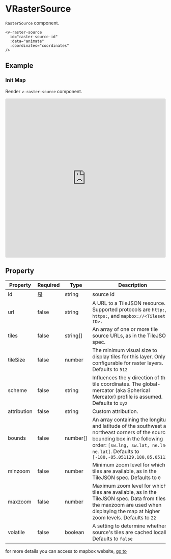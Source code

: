 # VRasterSource

`RasterSource` component.

```
<v-raster-source
  id="raster-source-id"
  :data="animate"
  :coordinates="coordinates"
/>
```

## Example

### Init Map

Render `v-raster-source` component.

<iframe src="https://codesandbox.io/embed/vmap-examples-mnqjgn?fontsize=14&hidenavigation=1&initialpath=%2Fvsource%2Fvrastersource%2Fbasic&module=%2Fsrc%2Fviews%2Fvsource%2Fvrastersource%2FBasic.vue&theme=dark"
     style="width:100%; height:500px; border:0; border-radius: 4px; overflow:hidden;"
     title="vmap examples"
     allow="accelerometer; ambient-light-sensor; camera; encrypted-media; geolocation; gyroscope; hid; microphone; midi; payment; usb; vr; xr-spatial-tracking"
     sandbox="allow-forms allow-modals allow-popups allow-presentation allow-same-origin allow-scripts"
   ></iframe>

## Property

| Property    | Required | Type     | Description                                                                                                                                                                                                                  |
| ----------- | -------- | -------- | ---------------------------------------------------------------------------------------------------------------------------------------------------------------------------------------------------------------------------- |
| id          | 是       | string   | source id                                                                                                                                                                                                                    |
| url         | false    | string   | A URL to a TileJSON resource. Supported protocols are `http:`, `https:`, and `mapbox://<Tileset ID>. `                                                                                                                       |
| tiles       | false    | string[] | An array of one or more tile source URLs, as in the TileJSON spec.                                                                                                                                                           |
| tileSize    | false    | number   | The minimum visual size to display tiles for this layer. Only configurable for raster layers. Defaults to `512`                                                                                                              |
| scheme      | false    | string   | Influences the y direction of the tile coordinates. The global-mercator (aka Spherical Mercator) profile is assumed. Defaults to `xyz`                                                                                       |
| attribution | false    | string   | Custom attribution.                                                                                                                                                                                                          |
| bounds      | false    | number[] | An array containing the longitude and latitude of the southwest and northeast corners of the source's bounding box in the following order: `[sw.lng, sw.lat, ne.lng, ne.lat]`. Defaults to `[-180,-85.051129,180,85.051129]` |
| minzoom     | false    | number   | Minimum zoom level for which tiles are available, as in the TileJSON spec. Defaults to `0`                                                                                                                                   |
| maxzoom     | false    | number   | Maximum zoom level for which tiles are available, as in the TileJSON spec. Data from tiles at the maxzoom are used when displaying the map at higher zoom levels. Defaults to `22`                                           |
| volatile    | false    | boolean  | A setting to determine whether a source's tiles are cached locally. Defaults to `false`                                                                                                                                      |

for more details you can access to mapbox website, [go to](https://docs.mapbox.com/mapbox-gl-js/style-spec/sources/#raster)

